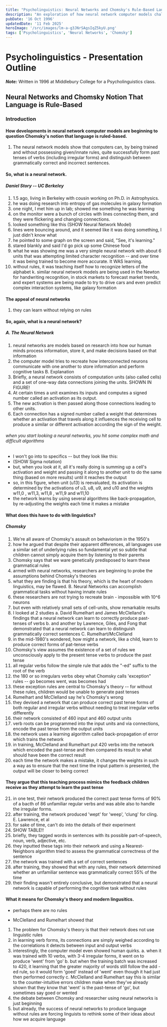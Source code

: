 ```yaml
---
title: "Psycholinguistics: Neural Networks and Chomsky's Rule-Based Language Theory"
description: "An exploration of how neural network computer models challenge Chomsky's notion that language is rule-based, examining key research in psycholinguistics."
pubDate: '16 Oct 1996'
updatedDate: '11 Feb 2025'
heroImage: '/src/images/lm-a-g3JNrSAgsIqZ5kyU.png'
tags: ['Psycholinguistics', 'Neural Networks', 'Chomsky']
---
```


# Psycholinguistics - Presentation Outline

**_Note:_** Written in 1996 at Middlebury College for a Psycholinguistics class.

## Neural Networks and Chomsky Notion That Language is Rule-Based

### Introduction

#### How developments in neural network computer models are beginning to question Chomsky's notion that language is ruled-based.

1. The neural network models show that computers can, by being trained and without possessing given/innate rules, quite successfully form past tenses of verbs (including irregular forms) and distinguish between grammatically correct and incorrect sentences.

#### So, what is a neural network.

##### Daniel Story -- UC Berkeley

1. 1.5 ago, living in Berkeley with cousin working on Ph.D. in Astrophysics.
2. he was doing research into entropy of gas molecules in galaxy formation
3. one night, I met him up in lab; showed me something he was learning
4. on the monitor were a bunch of circles with lines connecting them, and they were flickering and changing connections.
5. looked something like this (SHOW Neural Network Model)
6. lines were bouncing around, and it seemed like it was doing something, I just didn't know what
7. he pointed to some graph on the screen and said, "See, it's learning."
8. stared blankly and said I'd go pick up some Chinese food
9. what he was showing me was a very simple neural network with about 6 units that was attempting limited character recognition -- and over time it was being trained to become more accurate. It WAS learning.
10. without rules, it was teaching itself how to recognize letters of the alphabet
    k. similar neural network models are being used in the Newton for handwriting recognition, in stock markets to forecast market trends, and expert systems are being made to try to drive cars and even predict complex interaction systems, like galaxy formation

#### The appeal of neural networks

1. they can learn without relying on rules

#### So, again, what is a neural network?

##### A. The Neural Network

1. neural networks are models based on research into how our human minds process information, store it, and make decisions based on that information
2. the computer model tries to recreate how interconnected neurons communicate with one another to store information and perform cognitive tasks
   B. Explanation
3. Briefly, a neural network consists of computation units (also called cells) and a set of one-way data connections joining the units. SHOWN IN FIGURE!
4. At certain times a unit examines its inputs and computes a signed number called an activation as its output.
5. The new activation is then passed along those connections leading to other units.
6. Each connection has a signed number called a weight that determines whether an activation that travels along it influences the receiving cell to produce a similar or different activation according the sign of the weight.

###### when you start looking a neural networks, you hit some complex math and difficult algorithms

- I won't go into to specifics -- but they look like this:
- (SHOW Sigma notation)
- but, when you look at it, all it's really doing is summing up a cell's activation and weight and passing it along to another unit to do the same thing (based on more results) until it reaches the output
- so, in this figure, when unit (u13) is reevaluated, its activation is determined by the activations of u3, u8, u9, and u10 and the weights w11,0 , w11,3, w11,8 , w11,9 and w11,10
- the network learns by using several algorithms like back-propagation, by re-adjusting the weights each time it makes a mistake

#### What does this have to do with linguistics?

##### Chomsky

1. We're all aware of Chomsky's assault on behaviorism in the 1950's
2. how he argued that despite their apparent differences, all languages use a similar set of underlying rules so fundamental yet so subtle that children cannot simply acquire them by listening to their parents
3. Chomsky says that we ware genetically predisposed to learn these grammatical rules
4. armed with neural networks, researchers are beginning to probe the assumptions behind Chomsky's theories
5. what they are finding is that his theory, which is the heart of modern linguistics, may be flawed.
   B. Neural Networks can accomplish grammatical tasks without having innate rules
6. these researchers are not trying to recreate brain - impossible with 10^6 neurons
7. but even with relatively small sets of cell-units, show remarkable results
8. I looked at 2 studies
   a. David Rumelhart and James McClelland's findings that a neural network can learn to correctly produce past-tenses of verbs
   b. and another by Lawrence, Giles, and Fong that demonstrated that a neural network can learn to distinguish grammatically correct sentences
   C. Rumelhart/McClelland
9. in the mid-1980's wondered, how might a network, like a child, learn to produce correct forms of pat-tense verbs
10. Chomsky's view assumes the existence of a set of rules we unconsciously apply to the present tense verbs to produce the past tense
11. all regular verbs follow the simple rule that adds the "-ed" suffix to the root of the verb
12. the 180 or so irregulars verbs obey what Chomsky calls 'exception" rules -- go becomes went, was becomes had
13. these exception rules are central to Chomsky's theory -- for without these rules, children would be unable to generate past tenses
14. Rumelhart and McClelland say he's Chomsky's wrong
15. they devised a network that can produce correct past tense forms of both regular and irregular verbs without needing to treat irregular verbs differently
16. their network consisted of 460 input and 460 output units
17. verb roots can be programmed into the input units and via connections, encode the past tense from the output units
18. the network uses a learning algorithm called back-propagation of error which trains the network
19. in training, McClelland and Rumelhart put 420 verbs into the network which encoded the past-tense and then compared its result to what should have been the correct result
20. each time the network makes a mistake, it changes the weights in such a way as to ensure that the next time the input pattern is presented, the output will be closer to being correct

#### They argue that this teaching process mimics the feedback children receive as they attempt to learn the past tense

21. in one test, their network produced the correct past tense forms of 90% of a bacth of 86 unfamiliar regular verbs and was abile also to handle the irregular forms.
22. after training, the network produced 'wept' for 'weep', 'clung' for cling.
    E. Lawrence, et al
23. for sake of time, can't do into the details of their experiment
24. SHOW TABLE!!
25. briefly, they tagged words in sentences with its possible part-of-speech, noun, verb, adjective, etc.
26. they inputted these tags into their network and using a Nearest-Neighbors algorithm tried to assess the grammatical correctness of the sentence
27. the network was trained with a set of correct sentences
28. after training, they showed that with any rules, their network determined whether an unfamiliar sentence was grammatically correct 55% of the time
29. their finding wasn't entirely conclusive, but demonstrated that a neural network is capable of performing the cognitive task without rules

#### What it means for Chomsky's theory and modern lingusitics.

- perhaps there are no rules

- McClelland and Rumelhart showed that

1. The problem for Chomsky's theory is that their network does not use linguistic rules
2. in learning verb forms, its connections are simply weighed according to the correlations it detects between input and output verbs
3. interestingly, the computer model even showed human quirks.
   a. when it was trained with 10 verbs, with 3-4 irregular forms, it went on to produce 'went' from 'go'
   b. but when the training batch was increased to 420, it learning that the greater majority of words still follow the add -ed rule, so it would form 'goed' instead of 'went' even though it had just then performed correctly
   c. McClelland and Rumelhart say this is similar to the counter-intuitive errors children make when they've already shown that they know that 'went' is the past-tense of 'go', but sometimes say goed or wented
4. the debate between Chomsky and researcher using neural networks is just beginning
5. but already, the success of neural networks to produce language without rules are forcing linguists to rethink some of their ideas about how we acquire language
